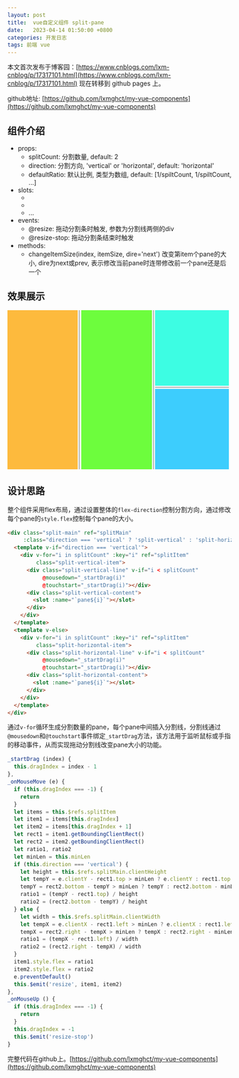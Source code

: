 ```yaml
---
layout: post
title:  vue自定义组件 split-pane
date:   2023-04-14 01:50:00 +0800
categories: 开发日志
tags: 前端 vue
---
```

本文首次发布于博客园：[https://www.cnblogs.com/lxm-cnblog/p/17317101.html](https://www.cnblogs.com/lxm-cnblog/p/17317101.html)
现在转移到 github pages 上。

github地址: [https://github.com/lxmghct/my-vue-components](https://github.com/lxmghct/my-vue-components)

## 组件介绍
* props:
    - splitCount: 分割数量, default: 2
    - direction: 分割方向, 'vertical' or 'horizontal', default: 'horizontal'
    - defaultRatio: 默认比例, 类型为数组, default: [1/spiltCount, 1/spiltCount, ...]
* slots:
    - <template slot="pane1">...</template>
    - <template slot="pane2">...</template>
    - ...
* events:
    - @resize: 拖动分割条时触发, 参数为分割线两侧的div
    - @resize-stop: 拖动分割条结束时触发
* methods:
    - changeItemSize(index, itemSize, dire='next') 改变第item个pane的大小, dire为next或prev, 表示修改当前pane时连带修改前一个pane还是后一个

## 效果展示
![](/post_assets/images/2023/04/14-vue-split-pane.gif)

## 设计思路
整个组件采用flex布局，通过设置整体的`flex-direction`控制分割方向，通过修改每个pane的`style.flex`控制每个pane的大小。
```html
<div class="split-main" ref="splitMain"
     :class="direction === 'vertical' ? 'split-vertical' : 'split-horizontal'">
  <template v-if="direction === 'vertical'">
    <div v-for="i in splitCount" :key="i" ref="splitItem"
         class="split-vertical-item">
      <div class="split-vertical-line" v-if="i < splitCount"
           @mousedown="_startDrag(i)"
           @touchstart="_startDrag(i)"></div>
      <div class="split-vertical-content">
        <slot :name="`pane${i}`"></slot>
      </div>
    </div>
  </template>
  <template v-else>
    <div v-for="i in splitCount" :key="i" ref="splitItem"
         class="split-horizontal-item">
      <div class="split-horizontal-line" v-if="i < splitCount"
           @mousedown="_startDrag(i)"
           @touchstart="_startDrag(i)"></div>
      <div class="split-horizontal-content">
        <slot :name="`pane${i}`"></slot>
      </div>
    </div>
  </template>
</div>
```
通过`v-for`循环生成分割数量的pane，每个pane中间插入分割线，分割线通过`@mousedown`和`@touchstart`事件绑定`_startDrag`方法，该方法用于监听鼠标或手指的移动事件，从而实现拖动分割线改变pane大小的功能。
```js
_startDrag (index) {
  this.dragIndex = index - 1
},
_onMouseMove (e) {
  if (this.dragIndex === -1) {
    return
  }
  let items = this.$refs.splitItem
  let item1 = items[this.dragIndex]
  let item2 = items[this.dragIndex + 1]
  let rect1 = item1.getBoundingClientRect()
  let rect2 = item2.getBoundingClientRect()
  let ratio1, ratio2
  let minLen = this.minLen
  if (this.direction === 'vertical') {
    let height = this.$refs.splitMain.clientHeight
    let tempY = e.clientY - rect1.top > minLen ? e.clientY : rect1.top + minLen
    tempY = rect2.bottom - tempY > minLen ? tempY : rect2.bottom - minLen
    ratio1 = (tempY - rect1.top) / height
    ratio2 = (rect2.bottom - tempY) / height
  } else {
    let width = this.$refs.splitMain.clientWidth
    let tempX = e.clientX - rect1.left > minLen ? e.clientX : rect1.left + minLen
    tempX = rect2.right - tempX > minLen ? tempX : rect2.right - minLen
    ratio1 = (tempX - rect1.left) / width
    ratio2 = (rect2.right - tempX) / width
  }
  item1.style.flex = ratio1
  item2.style.flex = ratio2
  e.preventDefault()
  this.$emit('resize', item1, item2)
},
_onMouseUp () {
  if (this.dragIndex === -1) {
    return
  }
  this.dragIndex = -1
  this.$emit('resize-stop')
}
```
完整代码在github上。[https://github.com/lxmghct/my-vue-components](https://github.com/lxmghct/my-vue-components)
